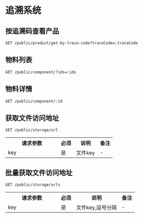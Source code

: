 # 追溯系统

## 按追溯码查看产品

```
GET /public/product/get-by-trace-code?traceCode=:traceCode
```

## 物料列表

```
GET /public/component/?ids=:ids
```

## 物料详情

```
GET /public/component/:id
```

## 获取文件访问地址
`
GET /public/storage/url
`

<table>
    <tr>
        <th style="width:150px;">请求参数</th>
        <th>必须</th>
        <th>说明</th>
        <th>备注</th>
    </tr>
    <tr>
        <td>key</td>
        <td>是</td>
        <td>文件key</td>
        <td>-</td>
    </tr>
</table>

## 批量获取文件访问地址
`
GET /public/storage/urls
`

<table>
    <tr>
        <th style="width:150px;">请求参数</th>
        <th>必须</th>
        <th>说明</th>
        <th>备注</th>
    </tr>
    <tr>
        <td>key</td>
        <td>是</td>
        <td>文件key,逗号分隔</td>
        <td>-</td>
    </tr>
</table>